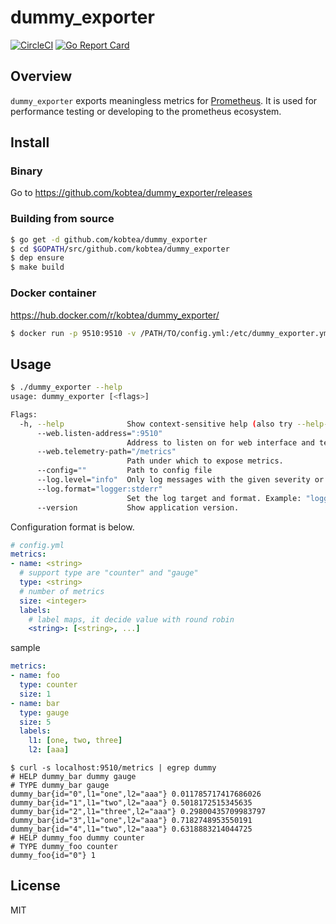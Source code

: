 # dummy_exporter

[![CircleCI](https://circleci.com/gh/kobtea/dummy_exporter.svg?style=svg)](https://circleci.com/gh/kobtea/dummy_exporter)
[![Go Report Card](https://goreportcard.com/badge/github.com/kobtea/dummy_exporter)](https://goreportcard.com/report/github.com/kobtea/dummy_exporter)

## Overview

`dummy_exporter` exports meaningless metrics for [Prometheus](https://prometheus.io/).
It is used for performance testing or developing to the prometheus ecosystem.


## Install

### Binary

Go to https://github.com/kobtea/dummy_exporter/releases

### Building from source

```bash
$ go get -d github.com/kobtea/dummy_exporter
$ cd $GOPATH/src/github.com/kobtea/dummy_exporter
$ dep ensure
$ make build
```

### Docker container

https://hub.docker.com/r/kobtea/dummy_exporter/

```bash
$ docker run -p 9510:9510 -v /PATH/TO/config.yml:/etc/dummy_exporter.yml kobtea/dummy_exporter
```


## Usage

```bash
$ ./dummy_exporter --help
usage: dummy_exporter [<flags>]

Flags:
  -h, --help              Show context-sensitive help (also try --help-long and --help-man).
      --web.listen-address=":9510"
                          Address to listen on for web interface and telemetry
      --web.telemetry-path="/metrics"
                          Path under which to expose metrics.
      --config=""         Path to config file
      --log.level="info"  Only log messages with the given severity or above. Valid levels: [debug, info, warn, error, fatal]
      --log.format="logger:stderr"
                          Set the log target and format. Example: "logger:syslog?appname=bob&local=7" or "logger:stdout?json=true"
      --version           Show application version.
```

Configuration format is below.

```yaml
# config.yml
metrics:
- name: <string>
  # support type are "counter" and "gauge"
  type: <string>
  # number of metrics
  size: <integer>
  labels:
    # label maps, it decide value with round robin
    <string>: [<string>, ...]
```

sample

```yaml
metrics:
- name: foo
  type: counter
  size: 1
- name: bar
  type: gauge
  size: 5
  labels:
    l1: [one, two, three]
    l2: [aaa]
```

```
$ curl -s localhost:9510/metrics | egrep dummy
# HELP dummy_bar dummy gauge
# TYPE dummy_bar gauge
dummy_bar{id="0",l1="one",l2="aaa"} 0.011785717417686026
dummy_bar{id="1",l1="two",l2="aaa"} 0.5018172515345635
dummy_bar{id="2",l1="three",l2="aaa"} 0.29800435709983797
dummy_bar{id="3",l1="one",l2="aaa"} 0.7182748953550191
dummy_bar{id="4",l1="two",l2="aaa"} 0.6318883214044725
# HELP dummy_foo dummy counter
# TYPE dummy_foo counter
dummy_foo{id="0"} 1
```


## License

MIT
